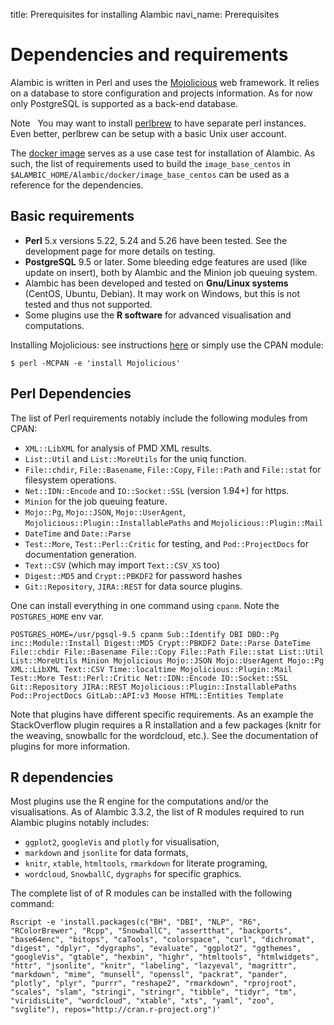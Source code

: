 title: Prerequisites for installing Alambic
navi_name: Prerequisites


# Dependencies and requirements

Alambic is written in Perl and uses the [Mojolicious](https://mojolicio.us) web framework. It relies on a database to store configuration and projects information. As for now only PostgreSQL is supported as a back-end database.

<span class="label label-info">Note</span> &nbsp; You may want to install [perlbrew](http://perlbrew.pl/) to have separate perl instances. Even better, perlbrew can be setup with a basic Unix user account.

The [docker image](/Setup/Docker.html) serves as a use case test for installation of Alambic. As such, the list of requirements used to build the `image_base_centos` in `$ALAMBIC_HOME/Alambic/docker/image_base_centos` can be used as a reference for the dependencies.

## Basic requirements

* **Perl** 5.x versions 5.22, 5.24 and 5.26 have been tested. See the development page for more details on testing.
* **PostgreSQL** 9.5 or later. Some bleeding edge features are used (like update on insert), both by Alambic and the Minion job queuing system.
* Alambic has been developed and tested on **Gnu/Linux systems** (CentOS, Ubuntu, Debian). It may work on Windows, but this is not tested and thus not supported.
* Some plugins use the **R software** for advanced visualisation and computations.

Installing Mojolicious: see instructions [here](https://github.com/kraih/mojo/wiki/Installation) or simply use the CPAN module:

    $ perl -MCPAN -e 'install Mojolicious'

## Perl Dependencies

The list of Perl requirements notably include the following modules from CPAN:

* `XML::LibXML` for analysis of PMD XML results.
* `List::Util` and `List::MoreUtils` for the uniq function.
* `File::chdir`, `File::Basename`, `File::Copy`, `File::Path` and `File::stat` for filesystem operations.
* `Net::IDN::Encode` and `IO::Socket::SSL` (version 1.94+) for https.
* `Minion` for the job queuing feature.
* `Mojo::Pg`, `Mojo::JSON`, `Mojo::UserAgent`, `Mojolicious::Plugin::InstallablePaths` and `Mojolicious::Plugin::Mail`
* `DateTime` and `Date::Parse`
* `Test::More`, `Test::Perl::Critic` for testing, and `Pod::ProjectDocs` for documentation generation.
* `Text::CSV` (which may import `Text::CSV_XS` too)
* `Digest::MD5` and `Crypt::PBKDF2` for password hashes
* `Git::Repository`, `JIRA::REST` for data source plugins.

One can install everything in one command using `cpanm`. Note the `POSTGRES_HOME` env var.

```
POSTGRES_HOME=/usr/pgsql-9.5 cpanm Sub::Identify DBI DBD::Pg inc::Module::Install Digest::MD5 Crypt::PBKDF2 Date::Parse DateTime File::chdir File::Basename File::Copy File::Path File::stat List::Util List::MoreUtils Minion Mojolicious Mojo::JSON Mojo::UserAgent Mojo::Pg XML::LibXML Text::CSV Time::localtime Mojolicious::Plugin::Mail Test::More Test::Perl::Critic Net::IDN::Encode IO::Socket::SSL Git::Repository JIRA::REST Mojolicious::Plugin::InstallablePaths Pod::ProjectDocs GitLab::API:v3 Moose HTML::Entities Template
```

Note that plugins have different specific requirements. As an example the StackOverflow plugin requires a R installation and a few packages (knitr for the weaving, snowballc for the wordcloud, etc.). See the documentation of plugins for more information.

## R dependencies

Most plugins use the R engine for the computations and/or the visualisations. As of Alambic 3.3.2, the list of R modules required to run Alambic plugins notably includes:

* `ggplot2`, `googleVis` and `plotly` for visualisation,
* `markdown` and `jsonlite` for data formats,
* `knitr`, `xtable`, `htmltools`, `rmarkdown` for literate programing,
* `wordcloud`, `SnowballC`, `dygraphs` for specific graphics.

The complete list of of R modules can be installed with the following command:

```
Rscript -e 'install.packages(c("BH", "DBI", "NLP", "R6", "RColorBrewer", "Rcpp", "SnowballC", "assertthat", "backports", "base64enc", "bitops", "caTools", "colorspace", "curl", "dichromat", "digest", "dplyr", "dygraphs", "evaluate", "ggplot2", "ggthemes", "googleVis", "gtable", "hexbin", "highr", "htmltools", "htmlwidgets", "httr", "jsonlite", "knitr", "labeling", "lazyeval", "magrittr", "markdown", "mime", "munsell", "openssl", "packrat", "pander", "plotly", "plyr", "purrr", "reshape2", "rmarkdown", "rprojroot", "scales", "slam", "stringi", "stringr", "tibble", "tidyr", "tm", "viridisLite", "wordcloud", "xtable", "xts", "yaml", "zoo", "svglite"), repos="http://cran.r-project.org")'
```

